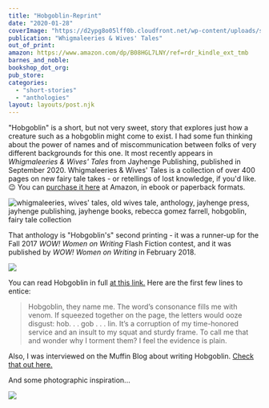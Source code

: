 ```yaml
---
title: "Hobgoblin-Reprint"
date: "2020-01-28"
coverImage: "https://d2ypg8o05lff0b.cloudfront.net/wp-content/uploads/sites/3/pages/temp_pb_cover-1024x740.jpg"
publication: "Whigmaleeries & Wives' Tales"
out_of_print:
amazon: https://www.amazon.com/dp/B08HGL7LNY/ref=rdr_kindle_ext_tmb
barnes_and_noble:
bookshop_dot_org:
pub_store:
categories:
  - "short-stories"
  - "anthologies"
layout: layouts/post.njk
---
```


"Hobgoblin" is a short, but not very sweet, story that explores just how a creature such as a hobgoblin might come to exist. I had some fun thinking about the power of names and of miscommunication between folks of very different backgrounds for this one. It most recently appears in _Whigmaleeries & Wives' Tales_ from Jayhenge Publishing, published in September 2020. Whigmaleeries & Wives' Tales is a collection of over 400 pages on new fairy tale takes - or retellings of lost knowledge, if you'd like. 😉 You can [purchase it here](https://www.amazon.com/dp/B08HGL7LNY/ref=rdr_kindle_ext_tmb) at Amazon, in ebook or paperback formats.

![whigmaleeries, wives' tales, old wives tale, anthology, jayhenge press, jayhenge publishing, jayhenge books, rebecca gomez farrell, hobgoblin, fairy tale collection](https://d2ypg8o05lff0b.cloudfront.net/wp-content/uploads/sites/3/pages/temp_pb_cover-1024x740.jpg)

That anthology is "Hobgoblin's" second printing - it was a runner-up for the Fall 2017 _WOW! Women on Writing_ Flash Fiction contest, and it was published by _WOW! Women on Writing_ in February 2018.

![](https://d2ypg8o05lff0b.cloudfront.net/wp-content/uploads/sites/3/pages/FlashFictionContest-Banner-WOW.jpg)

You can read Hobgoblin in full [at this link.](https://www.wow-womenonwriting.com/downloads/printable/82-FE1-Rebecca-Gomez-Farrell.html) Here are the first few lines to entice:

> Hobgoblin, they name me. The word’s consonance fills me with venom. If squeezed together on the page, the letters would ooze disgust: hob. . . gob . . . lin. It’s a corruption of my time-honored service and an insult to my squat and sturdy frame. To call me that and wonder why I torment them? I feel the evidence is plain.

Also, I was interviewed on the Muffin Blog about writing Hobgoblin. [Check that out here.](https://muffin.wow-womenonwriting.com/2018/04/meet-flash-fiction-top-ten-contest.html)

And some photographic inspiration...

![](https://d2ypg8o05lff0b.cloudfront.net/wp-content/uploads/sites/3/pages/hobgoblin-curious-fictions-1024x683.jpg)
